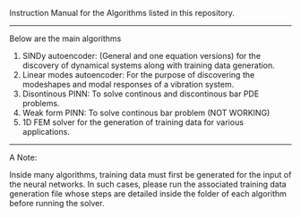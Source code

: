 Instruction Manual for the Algorithms listed in this repository.

------------------------------------------------------------------------------

Below are the main algorithms 

1. SINDy autoencoder: (General and one equation versions) for the discovery of dynamical systems along with training data generation.
2. Linear modes autoencoder: For the purpose of discovering the modeshapes and modal responses of a vibration system.
3. Disontinous PINN: To solve continous and discontinous bar PDE problems.
4. Weak form PINN: To solve continous bar problem (NOT WORKING)
5. 1D FEM solver for the generation of training data for various applications.

------------------------------------------------------------------------------

A Note:

Inside many algorithms, training data must first be generated for the input of the neural networks. In such cases, please run the associated training data generation file whose steps are detailed inside the folder of each algorithm before running the solver.
